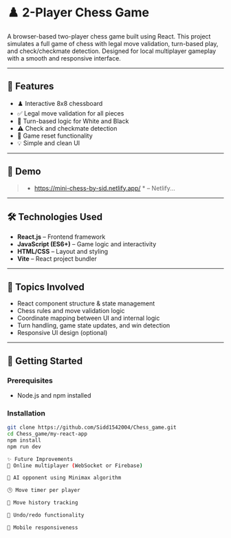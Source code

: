# ♟️ 2-Player Chess Game

A browser-based two-player chess game built using React. This project simulates a full game of chess with legal move validation, turn-based play, and check/checkmate detection. Designed for local multiplayer gameplay with a smooth and responsive interface.

---

## 🚀 Features

- ♟️ Interactive 8x8 chessboard
- ✅ Legal move validation for all pieces
- 🔁 Turn-based logic for White and Black
- ⚠️ Check and checkmate detection
- 🔄 Game reset functionality
- 💡 Simple and clean UI

---

## 📸 Demo

> * https://mini-chess-by-sid.netlify.app/ * – Netlify...

---

## 🛠️ Technologies Used

- **React.js** – Frontend framework
- **JavaScript (ES6+)** – Game logic and interactivity
- **HTML/CSS** – Layout and styling
- **Vite** – React project bundler

---

## 🧠 Topics Involved

- React component structure & state management
- Chess rules and move validation logic
- Coordinate mapping between UI and internal logic
- Turn handling, game state updates, and win detection
- Responsive UI design (optional)

---

## 🏁 Getting Started

### Prerequisites
- Node.js and npm installed

### Installation

```bash
git clone https://github.com/Sidd1542004/Chess_game.git
cd Chess_game/my-react-app
npm install
npm run dev

✨ Future Improvements
🔗 Online multiplayer (WebSocket or Firebase)

🤖 AI opponent using Minimax algorithm

🕒 Move timer per player

📜 Move history tracking

🧩 Undo/redo functionality

📱 Mobile responsiveness
